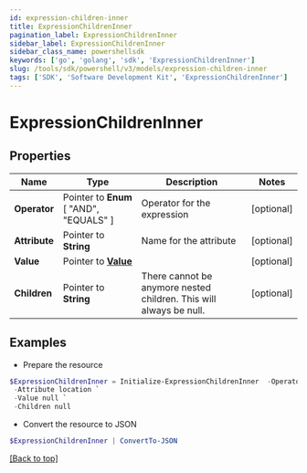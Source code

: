 ```yaml
---
id: expression-children-inner
title: ExpressionChildrenInner
pagination_label: ExpressionChildrenInner
sidebar_label: ExpressionChildrenInner
sidebar_class_name: powershellsdk
keywords: ['go', 'golang', 'sdk', 'ExpressionChildrenInner'] 
slug: /tools/sdk/powershell/v3/models/expression-children-inner
tags: ['SDK', 'Software Development Kit', 'ExpressionChildrenInner']
---
```



# ExpressionChildrenInner

## Properties

Name | Type | Description | Notes
------------ | ------------- | ------------- | -------------
**Operator** |  Pointer to  **Enum** [  "AND",    "EQUALS" ] | Operator for the expression | [optional] 
**Attribute** |  Pointer to **String** | Name for the attribute | [optional] 
**Value** |  Pointer to [**Value**](value) |  | [optional] 
**Children** |  Pointer to **String** | There cannot be anymore nested children. This will always be null. | [optional] 

## Examples

- Prepare the resource
```powershell
$ExpressionChildrenInner = Initialize-ExpressionChildrenInner  -Operator EQUALS `
 -Attribute location `
 -Value null `
 -Children null
```

- Convert the resource to JSON
```powershell
$ExpressionChildrenInner | ConvertTo-JSON
```


[[Back to top]](#) 

